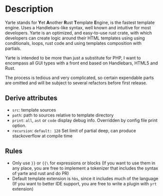 # Description

Yarte stands for **Y**et **A**nother **R**ust **T**emplate **E**ngine, 
is the fastest template engine. Uses a Handlebars-like syntax, 
well known and intuitive for most developers. Yarte is an optimized, and easy-to-use 
rust crate, with which developers can create logic around their 
HTML templates using using conditionals, loops, rust code 
and using templates composition with partials.

Yarte is intended to be more than just a substitute for PHP, I want to encompass 
all GUI types with a front end based on Handlebars, HTML5 and Rust.

The process is tedious and very complicated, so certain expendable parts are omitted 
and will be subject to several refactors before first release.

## Derive attributes
- `src`: template sources
- `path`: path to sources relative to template directory
- `print`: `all`, `ast` or `code` display debug info. Overridden by config file print option.
- `recursion`: `default: 128` Set limit of partial deep, can produce stackoverflow at compile time

## Rules
- Only use `}}` or `{{\` for expressions or blocks (If you want to use them in any place, you are free to implement a tokenizer that includes the syntax of yarte and rust and do PR)
- Default template extension is `hbs`, since it includes much of the language (If you want to better IDE support, you are free to write a plugin with `yrt` extension)
